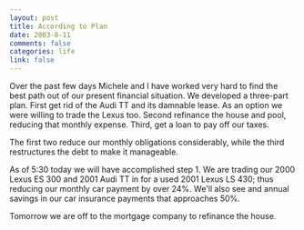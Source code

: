 ```yaml
--- 
layout: post
title: According to Plan
date: 2003-8-11
comments: false
categories: life
link: false
---
```

Over the past few days Michele and I have worked very hard to find the best path out of our present financial situation. We developed a three-part plan. First get rid of the Audi TT and its damnable lease. As an option we were willing to trade the Lexus too. Second refinance the house and pool, reducing that monthly expense. Third, get a loan to pay off our taxes.

The first two reduce our monthly obligations considerably, while the third restructures the debt to make it manageable.

As of 5:30 today we will have accomplished step 1. We are trading our 2000 Lexus ES 300 and 2001 Audi TT in for a used 2001 Lexus LS 430; thus reducing our monthly car payment by over 24%. We'll also see and annual savings in our car insurance payments that approaches 50%.

Tomorrow we are off to the mortgage company to refinance the house.
